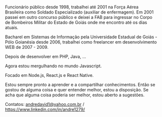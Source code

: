 Funcionário público desde 1998, trabalhei até 2001 na Força Aérea Brasileira como Soldado Especializado (auxiliar de enfermagem). Em 2001 passei em outro concurso público e deixei a FAB para ingressar no Corpo de Bombeiros Militar do Estado de Goiás onde me encontro até os dias atuais.

Bacharel em Sistemas de Informação pela Universidade Estadual de Goiás - Pólo Goianésia desde 2006, trabalhei como freelancer em desenvolvimento WEB de 2007 - 2009. 

Depois de desenvolver em PHP, Java, ...

Agora estou mergulhando no mundo Javascript.

Focado em Node.js, React.js e React Native.

Estou sempre pronto a aprender e a compartilhar conhecimentos. Então se gostou de alguma coisa e quer entender melhor, estou a disposição. Se acha que alguma coisa poderia ser melhor, estou aberto a sugestões.

Contatos: andredavid1@yahoo.com.br / https://www.linkedin.com/in/andre1279/



<!--
**andredavid1/andredavid1** is a ✨ _special_ ✨ repository because its `README.md` (this file) appears on your GitHub profile.

Here are some ideas to get you started:

- 🔭 I’m currently working on ...
- 🌱 I’m currently learning ...
- 👯 I’m looking to collaborate on ...
- 🤔 I’m looking for help with ...
- 💬 Ask me about ...
- 📫 How to reach me: ...
- 😄 Pronouns: ...
- ⚡ Fun fact: ...
-->
